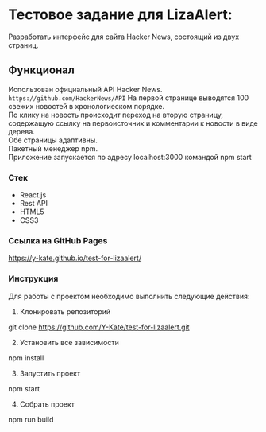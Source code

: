 # Тестовое задание для LizaAlert:
Разработать интерфейс для сайта Hacker News, состоящий из двух страниц.

## Функционал
Использован официальный API Hacker News.  ```https://github.com/HackerNews/API```
На первой странице выводятся 100 свежих новостей в хронологиеском порядке.  
По клику на новость происходит переход на вторую страницу, содержащую ссылку на первоисточник и комментарии к новости в виде дерева.  
Обе страницы адаптивны.  
Пакетный менеджер npm.  
Приложение запускается по адресу  localhost:3000  командой  npm start  

### Стек
- React.js
- Rest API
- HTML5
- CSS3

### Ссылка на GitHub Pages
https://y-kate.github.io/test-for-lizaalert/



### Инструкция
Для работы с проектом необходимо выполнить следующие действия:

1. Клонировать репозиторий

git clone https://github.com/Y-Kate/test-for-lizaalert.git

2. Установить все зависимости

npm install

3. Запустить проект

npm start

4. Собрать проект

npm run build
